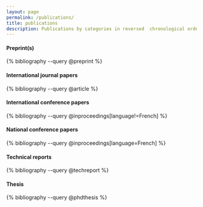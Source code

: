 ```yaml
---
layout: page
permalink: /publications/
title: publications
description: Publications by categories in reversed  chronological order. (last update October 2021)
---
```


#### Preprint(s)
{% bibliography --query @preprint %}

#### International journal papers
{% bibliography --query @article %}

#### International conference papers
{% bibliography --query @inproceedings[language!=French] %}

#### National conference papers
{% bibliography --query @inproceedings[language=French] %}

#### Technical reports
{% bibliography --query @techreport %}

#### Thesis
{% bibliography --query @phdthesis %}